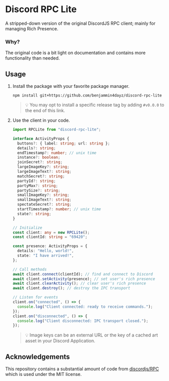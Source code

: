 # Discord RPC Lite

A stripped-down version of the original DiscordJS RPC client; mainly for managing Rich Presence.

### Why?

The original code is a bit light on documentation and contains more functionality than needed.

## Usage

1.  Install the package with your favorite package manager.

        npm install git+https://github.com/benjammin4dayz/discord-rpc-lite

    > 💡 You may opt to install a specific release tag by adding `#v0.0.0` to the end of this link.

2.  Use the client in your code.

    ```ts
    import RPCLite from "discord-rpc-lite";

    interface ActivityProps {
      buttons?: { label: string; url: string };
      details?: string;
      endTimestamp?: number; // unix time
      instance?: boolean;
      joinSecret?: string;
      largeImageKey?: string;
      largeImageText?: string;
      matchSecret?: string;
      partyId?: string;
      partyMax?: string;
      partySize?: string;
      smallImageKey?: string;
      smallImageText?: string;
      spectateSecret?: string;
      startTimestamp?: number; // unix time
      state?: string;
    }

    // Initialize
    const client: any = new RPCLite();
    const clientId: string = "69420";

    const presence: ActivityProps = {
      details: "Hello, world!",
      state: "I have arrived!",
    };

    // Call methods
    await client.connect(clientId); // find and connect to Discord
    await client.setActivity(presence); // set user's rich presence
    await client.clearActivity(); // clear user's rich presence
    await client.destroy(); // destroy the IPC transport

    // Listen for events
    client.on("connected", () => {
      console.log("Client connected: ready to receive commands.");
    });
    client.on("disconnected", () => {
      console.log("Client disconnected: IPC transport closed.");
    });
    ```

    > 💡 Image keys can be an external URL or the key of a cached art asset in your Discord Application.

## Acknowledgements

This repository contains a substantial amount of code from [discordjs/RPC](https://github.com/discordjs/RPC) which is used under the MIT license.
